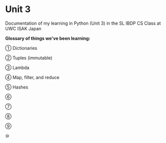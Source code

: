 Unit 3 
======

Documentation of my learning in Python (Unit 3) in the SL IBDP CS Class at UWC ISAK Japan 

**Glossary of things we've been learning:**

① Dictionaries

② Tuples (immutable) 

③ Lambda 

④ Map, filter, and reduce

⑤ Hashes

⑥

⑦

⑧

⑨

⑩
